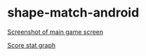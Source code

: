 # shape-match-android

[Screenshot of main game screen](./sampleImage.png) 

[Score stat graph](./sampleGraph.png) 
